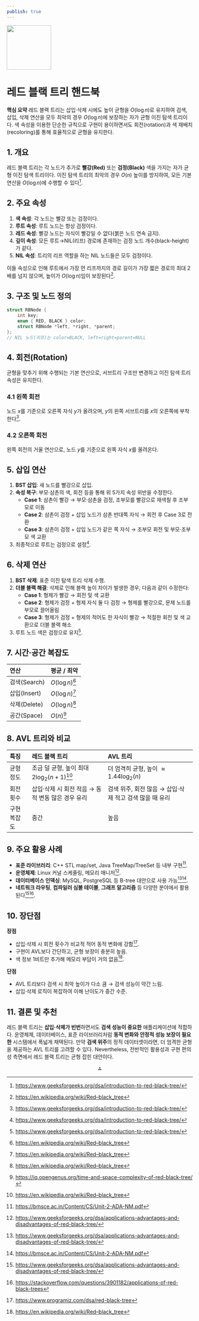 ```yaml
---
publish: true
---
```


<img src="https://r2cdn.perplexity.ai/pplx-full-logo-primary-dark%402x.png" class="logo" width="120"/>

# 레드 블랙 트리 핸드북

**핵심 요약**
레드 블랙 트리는 삽입·삭제 시에도 높이 균형을 $O(\log n)$로 유지하여 검색, 삽입, 삭제 연산을 모두 최악의 경우 $O(\log n)$에 보장하는 자가 균형 이진 탐색 트리이다. 색 속성을 이용한 단순한 규칙으로 구현이 용이하면서도 회전(rotation)과 색 재배치(recoloring)를 통해 효율적으로 균형을 유지한다.

## 1. 개요

레드 블랙 트리는 각 노드가 추가로 **빨강(Red)** 또는 **검정(Black)** 색을 가지는 자가 균형 이진 탐색 트리이다.
이진 탐색 트리의 최악의 경우 $O(n)$ 높이를 방지하여, 모든 기본 연산을 $O(\log n)$에 수행할 수 있다[^1].

## 2. 주요 속성

1. **색 속성**: 각 노드는 빨강 또는 검정이다.
2. **루트 속성**: 루트 노드는 항상 검정이다.
3. **레드 속성**: 빨강 노드는 자식이 빨강일 수 없다(붉은 노드 연속 금지).
4. **깊이 속성**: 모든 루트→NIL(리프) 경로에 존재하는 검정 노드 개수(black-height)가 같다.
5. **NIL 속성**: 트리의 리프 역할을 하는 NIL 노드들은 모두 검정이다.

이들 속성으로 인해 루트에서 가장 먼 리프까지의 경로 길이가 가장 짧은 경로의 최대 2배를 넘지 않으며, 높이가 $O(\log n)$임이 보장된다[^2].

## 3. 구조 및 노드 정의

```c
struct RBNode {
    int key;
    enum { RED, BLACK } color;
    struct RBNode *left, *right, *parent;
};
// NIL 노드(리프)는 color=BLACK, left=right=parent=NULL
```


## 4. 회전(Rotation)

균형을 맞추기 위해 수행되는 기본 연산으로, 서브트리 구조만 변경하고 이진 탐색 트리 속성은 유지한다.

### 4.1 왼쪽 회전

노드 $x$를 기준으로 오른쪽 자식 $y$가 올려오며, $y$의 왼쪽 서브트리를 $x$의 오른쪽에 부착한다[^1].

### 4.2 오른쪽 회전

왼쪽 회전의 거울 연산으로, 노드 $y$를 기준으로 왼쪽 자식 $x$를 올려온다.

## 5. 삽입 연산

1. **BST 삽입**: 새 노드를 빨강으로 삽입.
2. **속성 복구**: 부모·삼촌의 색, 회전 등을 통해 위 5가지 속성 위반을 수정한다.
    - **Case 1**: 삼촌이 빨강 → 부모·삼촌을 검정, 조부모를 빨강으로 재색칠 후 조부모로 이동
    - **Case 2**: 삼촌이 검정 + 삽입 노드가 삼촌 반대쪽 자식 → 회전 후 Case 3로 전환
    - **Case 3**: 삼촌이 검정 + 삽입 노드가 같은 쪽 자식 → 조부모 회전 및 부모·조부모 색 교환
3. 최종적으로 루트는 검정으로 설정[^1].

## 6. 삭제 연산

1. **BST 삭제**: 표준 이진 탐색 트리 삭제 수행.
2. **더블 블랙 해결**: 삭제로 인해 블랙 높이 차이가 발생한 경우, 다음과 같이 수정한다:
    - **Case 1**: 형제가 빨강 → 회전 및 색 교환
    - **Case 2**: 형제가 검정 + 형제 자식 둘 다 검정 → 형제를 빨강으로, 문제 노드를 부모로 끌어올림
    - **Case 3**: 형제가 검정 + 형제의 적어도 한 자식이 빨강 → 적절한 회전 및 색 교환으로 더블 블랙 해소
3. 루트 노드 색은 검정으로 유지[^1].

## 7. 시간·공간 복잡도

| 연산         | 평균 / 최악         |
| :--------- | :-------------- |
| 검색(Search) | $O(\log n)$[^2] |
| 삽입(Insert) | $O(\log n)$[^2] |
| 삭제(Delete) | $O(\log n)$[^2] |
| 공간(Space)  | $O(n)$[^3]      |

## 8. AVL 트리와 비교

| 특징 | 레드 블랙 트리 | AVL 트리 |
| :-- | :-- | :-- |
| 균형 정도 | 조금 덜 균형, 높이 최대 $2\log_2(n+1)$[^2] | 더 엄격히 균형, 높이 $\approx1.44\log_2(n)$ |
| 회전 횟수 | 삽입·삭제 시 회전 적음 → 동적 변동 많은 경우 유리 | 검색 위주, 회전 많음 → 삽입·삭제 적고 검색 많을 때 유리 |
| 구현 복잡도 | 중간 | 높음 |

## 9. 주요 활용 사례

- **표준 라이브러리**: C++ STL map/set, Java TreeMap/TreeSet 등 내부 구현[^4].
- **운영체제**: Linux 커널 스케줄링, 메모리 매니저[^5].
- **데이터베이스 인덱싱**: MySQL, PostgreSQL 등 B-tree 대안으로 사용 가능[^5][^4].
- **네트워크 라우팅**, **컴파일러 심볼 테이블**, **그래프 알고리즘** 등 다양한 분야에서 활용된다[^5][^6].


## 10. 장단점

**장점**

- 삽입·삭제 시 회전 횟수가 비교적 적어 동적 변화에 강함[^7].
- 구현이 AVL보다 간단하고, 균형 보장이 충분히 높음.
- 색 정보 1비트만 추가해 메모리 부담이 거의 없음[^2].

**단점**

- AVL 트리보다 검색 시 최악 높이가 다소 큼 → 검색 성능이 약간 느림.
- 삽입·삭제 로직이 복잡하여 이해 난이도가 중간 수준.


## 11. 결론 및 추천

레드 블랙 트리는 **삽입·삭제가 빈번**하면서도 **검색 성능이 중요한** 애플리케이션에 적합하다. 운영체제, 데이터베이스, 표준 라이브러리처럼 **동적 변화와 안정적 성능 보장이 필요한** 시스템에서 폭넓게 채택된다.
만약 **검색 위주**의 정적 데이터셋이라면, 더 엄격한 균형을 제공하는 AVL 트리를 고려할 수 있다. Nevertheless, 전반적인 활용성과 구현 편의성 측면에서 레드 블랙 트리는 균형 잡힌 대안이다.

<div style="text-align: center">⁂</div>

[^1]: https://www.geeksforgeeks.org/dsa/introduction-to-red-black-tree/

[^2]: https://en.wikipedia.org/wiki/Red–black_tree

[^3]: https://iq.opengenus.org/time-and-space-complexity-of-red-black-tree/

[^4]: https://bmsce.ac.in/Content/CS/Unit-2-ADA-NM.pdf

[^5]: https://www.geeksforgeeks.org/dsa/applications-advantages-and-disadvantages-of-red-black-tree/

[^6]: https://stackoverflow.com/questions/3901182/applications-of-red-black-trees

[^7]: https://www.programiz.com/dsa/red-black-tree

[^8]: https://www.freecodecamp.org/news/red-black-trees/

[^9]: https://www.eecs.umich.edu/courses/eecs380/ALG/red_black.html

[^10]: https://docs.zephyrproject.org/latest/kernel/data_structures/rbtree.html

[^11]: https://pages.cs.wisc.edu/~jinc/

[^12]: https://www.youtube.com/watch?v=2MdsebfJOyM

[^13]: https://www.cs.cornell.edu/courses/cs3110/2014sp/lectures/11/red-black-trees.html

[^14]: https://brilliant.org/wiki/red-black-tree/

[^15]: https://pages.cs.wisc.edu/~bala/

[^16]: https://www.eecs.umich.edu/courses/eecs380/ALG/niemann/s_rbt.htm

[^17]: https://www.cs.auckland.ac.nz/software/AlgAnim/red_black.html

[^18]: https://code-studies.tistory.com/167

[^19]: https://www.youtube.com/watch?v=qvZGUFHWChY

[^20]: https://docs.nordicsemi.com/bundle/ncs-2.1.2/page/zephyr/kernel/data_structures/rbtree.html

[^21]: https://www.baeldung.com/cs/red-black-trees

[^22]: https://www.topcoder.com/community/competitive-programming/tutorials/an-introduction-to-binary-search-and-red-black-trees/

[^23]: https://www.oodlestechnologies.com/blogs/red-black-tree:-properties-and-advantages/

[^24]: https://www.scaler.in/red-black-tree/

[^25]: https://help-solomon.tistory.com/15

[^26]: https://www.wscubetech.com/resources/dsa/binary-search-tree

[^27]: https://stackoverflow.com/questions/12573841/do-red-black-trees-have-to-be-in-sorted-order

[^28]: https://quescol.com/algorithm/red-black-tree-definition-example-advantages-disadvantage

[^29]: https://www.baeldung.com/cs/red-black-trees-applications

[^30]: https://www.happycoders.eu/algorithms/red-black-tree-java/

[^31]: https://lordofkangs.tistory.com/80

[^32]: https://suhwanc.tistory.com/197

[^33]: https://www.reddit.com/r/ExperiencedDevs/comments/o0545n/have_you_ever_used_a_redblack_tree_in_your_career/

[^34]: https://ko.wikipedia.org/wiki/레드-블랙_%ED%8A%B8%EB%A6%AC

